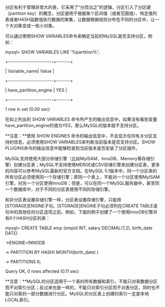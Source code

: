 

分区有利于管理非常大的表，它采用了“分而治之”的逻辑，分区引入了分区键（partition key）的概念，分区键用于根据某个区间值（或者范围值）、特定值列表或者HASH函数值执行数据的聚集，让数据根据规则分布在不同的分区中，让一个大对象变成一些小对象。

可以通过使用SHOW VARIABLES命令来确定当前的MySQL是否支持分区，例如：

mysql> SHOW VARIABLES LIKE '%partition%';

+-----------------------+-------+

| Variable_name| Value |

+-----------------------+-------+

| have_partition_engine | YES |

+-----------------------+-------+

1 row in set (0.00 sec)

在如上列出的 SHOW VARIABLES 命令所产生的输出信息中，如果没有看到变量have_partition_engine的值为YES，那么MySQL的版本就不支持分区。

**注意：**使用 SHOW ENGINES 命令的输出信息中，不会显示任何有关分区支持的信息，必须使用SHOW VARIABLES来判断当前版本是否支持分区。SHOW PLUGINS命令的输出信息中能够检查到当前版本是否安装了分区插件。

MySQL支持使用大部分存储引擎（比如MyISAM、InnoDB、Memory等存储引擎）创建分区表；MySQL不支持使用MERGE或CSV存储引擎来创建分区表，更多的内容可以参考MySQL最新的官方文档。在MySQL 5.1版本中，同一个分区表的所有分区必须使用同一个存储引擎；即同一个表上，不能对一个分区使用MyISAM引擎，对另一个分区使用InnoDB；但是，可以在同一个MySQL服务器中，甚至同一个数据库中，对于不同的分区表使用不同的存储引擎。

和非分区表设置存储引擎一样，分区表设置存储引擎，只能用[STORAGE]ENGINE子句。[STORAGE]ENGINE子句必须列在CREATE TABLE语句中的其他任何分区选项之前。例如，下面的例子创建了一个使用InnoDB引擎并有6个HASH分区的表：

mysql> CREATE TABLE emp (empid INT, salary DECIMAL(7,2), birth_date DATE)

->ENGINE=INNODB

-> PARTITION BY HASH( MONTH(birth_date) )

-> PARTITIONS 6;

Query OK, 0 rows affected (0.11 sec)

**注意：**MySQL的分区适用于一个表的所有数据和索引，不能只对表数据分区而不对索引分区；反过来也是一样的，不能只对索引分区而不对表分区，同时也不能只对表的一部分数据进行分区。MySQL的分区表上创建的索引一定是本地LOCAL索引。



